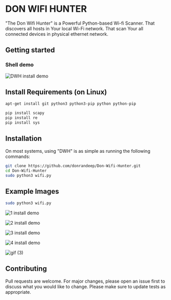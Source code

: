 <!-- start_ppi_description -->

# DON WIFI HUNTER 

"The Don Wifi Hunter"  is a Powerful Python-based Wi-fi Scanner.
That discovers all hosts in Your local Wi-Fi network. That scan Your all connected devices in physical ethernet network.  



## Getting started


### Shell demo

![DWH install demo](https://github.com/donrandeep/Don-Wifi-Hunter/blob/master/Images/gif1.gif)


## Install Requirements (on Linux)

```bash
apt-get install git python3 python3-pip python python-pip

pip install scapy
pip install re
pip install sys
```






## Installation

On most systems, using "DWH" is as simple as running the following commands:

```bash
git clone https://github.com/donrandeep/Don-Wifi-Hunter.git
cd Don-Wifi-Hunter
sudo python3 wifi.py
```
## Example Images
```bash
sudo python3 wifi.py
```
![1 install demo](https://github.com/donrandeep/Don-Wifi-Hunter/blob/master/Images/image1.png)


![2 install demo](https://github.com/donrandeep/Don-Wifi-Hunter/blob/master/Images/image2.png)

![3 install demo](https://github.com/donrandeep/Don-Wifi-Hunter/blob/master/Images/image3.png)

![4 install demo](https://github.com/donrandeep/Don-Wifi-Hunter/blob/master/Images/image4.png)

![gif (3)](https://user-images.githubusercontent.com/86055057/156921112-c18f4adf-0356-4691-a24d-6715660f9006.gif)

## Contributing

Pull requests are welcome. For major changes, please open an issue first to discuss what you would like to change.
Please make sure to update tests as appropriate.



<!-- stop_ppi_description -->



